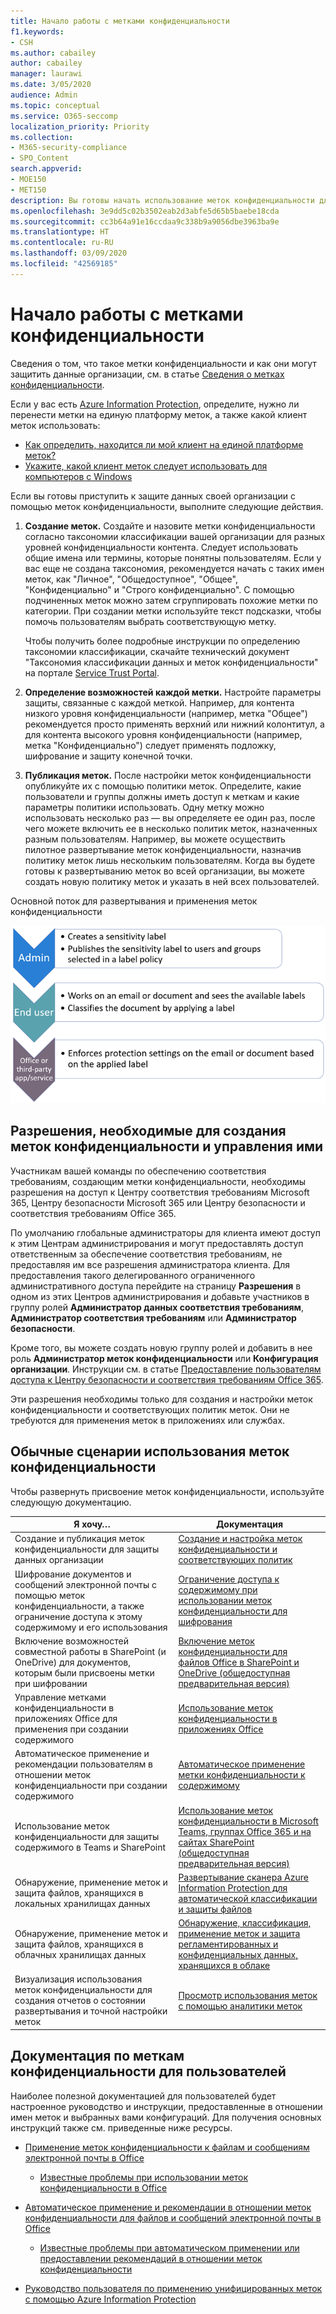 ```yaml
---
title: Начало работы с метками конфиденциальности
f1.keywords:
- CSH
ms.author: cabailey
author: cabailey
manager: laurawi
ms.date: 3/05/2020
audience: Admin
ms.topic: conceptual
ms.service: O365-seccomp
localization_priority: Priority
ms.collection:
- M365-security-compliance
- SPO_Content
search.appverid:
- MOE150
- MET150
description: Вы готовы начать использование меток конфиденциальности для защиты данных организации, но не знаете, с чего начать? Ознакомьтесь с практическим руководством, которое поможет вам приступить к работе с метками.
ms.openlocfilehash: 3e9dd5c02b3502eab2d3abfe5d65b5baebe18cda
ms.sourcegitcommit: cc3b64a91e16ccdaa9c338b9a9056dbe3963ba9e
ms.translationtype: HT
ms.contentlocale: ru-RU
ms.lasthandoff: 03/09/2020
ms.locfileid: "42569185"
---
```

# <a name="get-started-with-sensitivity-labels"></a>Начало работы с метками конфиденциальности

Сведения о том, что такое метки конфиденциальности и как они могут защитить данные организации, см. в статье [Сведения о метках конфиденциальности](sensitivity-labels.md).

Если у вас есть [Azure Information Protection](https://docs.microsoft.com/azure/information-protection/what-is-information-protection), определите, нужно ли перенести метки на единую платформу меток, а также какой клиент меток использовать:
- [Как определить, находится ли мой клиент на единой платформе меток?](https://docs.microsoft.com/azure/information-protection/faqs#how-can-i-determine-if-my-tenant-is-on-the-unified-labeling-platform)
- [Укажите, какой клиент меток следует использовать для компьютеров с Windows](https://docs.microsoft.com/azure/information-protection/rms-client/use-client#choose-which-labeling-client-to-use-for-windows-computers)

Если вы готовы приступить к защите данных своей организации с помощью меток конфиденциальности, выполните следующие действия.

1. **Создание меток.** Создайте и назовите метки конфиденциальности согласно таксономии классификации вашей организации для разных уровней конфиденциальности контента. Следует использовать общие имена или термины, которые понятны пользователям. Если у вас еще не создана таксономия, рекомендуется начать с таких имен меток, как "Личное", "Общедоступное", "Общее", "Конфиденциально" и "Строго конфиденциально". С помощью подчиненных меток можно затем сгруппировать похожие метки по категории. При создании метки используйте текст подсказки, чтобы помочь пользователям выбрать соответствующую метку.
    
    Чтобы получить более подробные инструкции по определению таксономии классификации, скачайте технический документ "Таксономия классификации данных и меток конфиденциальности" на портале [Service Trust Portal](https://aka.ms/DataClassificationWhitepaper).

2. **Определение возможностей каждой метки.** Настройте параметры защиты, связанные с каждой меткой. Например, для контента низкого уровня конфиденциальности (например, метка "Общее") рекомендуется просто применять верхний или нижний колонтитул, а для контента высокого уровня конфиденциальности (например, метка "Конфиденциально") следует применять подложку, шифрование и защиту конечной точки.

3. **Публикация меток.** После настройки меток конфиденциальности опубликуйте их с помощью политики меток. Определите, какие пользователи и группы должны иметь доступ к меткам и какие параметры политики использовать. Одну метку можно использовать несколько раз — вы определяете ее один раз, после чего можете включить ее в несколько политик меток, назначенных разным пользователям. Например, вы можете осуществить пилотное развертывание меток конфиденциальности, назначив политику меток лишь нескольким пользователям. Когда вы будете готовы к развертыванию меток во всей организации, вы можете создать новую политику меток и указать в ней всех пользователей.

Основной поток для развертывания и применения меток конфиденциальности

![Схема рабочего процесса для меток конфиденциальности](../media/Sensitivity-label-flow.png)

## <a name="permissions-required-to-create-and-manage-sensitivity-labels"></a>Разрешения, необходимые для создания меток конфиденциальности и управления ими

Участникам вашей команды по обеспечению соответствия требованиям, создающим метки конфиденциальности, необходимы разрешения на доступ к Центру соответствия требованиям Microsoft 365, Центру безопасности Microsoft 365 или Центру безопасности и соответствия требованиям Office 365. 

По умолчанию глобальные администраторы для клиента имеют доступ к этим Центрам администрирования и могут предоставлять доступ ответственным за обеспечение соответствия требованиям, не предоставляя им все разрешения администратора клиента. Для предоставления такого делегированного ограниченного административного доступа перейдите на страницу **Разрешения** в одном из этих Центров администрирования и добавьте участников в группу ролей **Администратор данных соответствия требованиям**, **Администратор соответствия требованиям** или **Администратор безопасности**.

Кроме того, вы можете создать новую группу ролей и добавить в нее роль **Администратор меток конфиденциальности** или **Конфигурация организации**. Инструкции см. в статье [Предоставление пользователям доступа к Центру безопасности и соответствия требованиям Office 365](https://docs.microsoft.com/microsoft-365/security/office-365-security/grant-access-to-the-security-and-compliance-center).

Эти разрешения необходимы только для создания и настройки меток конфиденциальности и соответствующих политик меток. Они не требуются для применения меток в приложениях или службах.

## <a name="common-scenarios-for-sensitivity-labels"></a>Обычные сценарии использования меток конфиденциальности

Чтобы развернуть присвоение меток конфиденциальности, используйте следующую документацию.

|Я хочу…|Документация|
|----------------|---------------|
|Создание и публикация меток конфиденциальности для защиты данных организации|[Создание и настройка меток конфиденциальности и соответствующих политик](create-sensitivity-labels.md)|
|Шифрование документов и сообщений электронной почты с помощью меток конфиденциальности, а также ограничение доступа к этому содержимому и его использования |[Ограничение доступа к содержимому при использовании меток конфиденциальности для шифрования](encryption-sensitivity-labels.md)|
|Включение возможностей совместной работы в SharePoint (и OneDrive) для документов, которым были присвоены метки при шифровании | [Включение меток конфиденциальности для файлов Office в SharePoint и OneDrive (общедоступная предварительная версия)](sensitivity-labels-sharepoint-onedrive-files.md)
|Управление метками конфиденциальности в приложениях Office для применения при создании содержимого |[Использование меток конфиденциальности в приложениях Office](sensitivity-labels-office-apps.md)|
|Автоматическое применение и рекомендации пользователям в отношении меток конфиденциальности при создании содержимого | [Автоматическое применение метки конфиденциальности к содержимому](apply-sensitivity-label-automatically.md)|
|Использование меток конфиденциальности для защиты содержимого в Teams и SharePoint |[Использование меток конфиденциальности в Microsoft Teams, группах Office 365 и на сайтах SharePoint (общедоступная предварительная версия)](sensitivity-labels-teams-groups-sites.md)|
|Обнаружение, применение меток и защита файлов, хранящихся в локальных хранилищах данных |[Развертывание сканера Azure Information Protection для автоматической классификации и защиты файлов](https://docs.microsoft.com/azure/information-protection/deploy-aip-scanner)|
|Обнаружение, применение меток и защита файлов, хранящихся в облачных хранилищах данных|[Обнаружение, классификация, применение меток и защита регламентированных и конфиденциальных данных, хранящихся в облаке](https://docs.microsoft.com/cloud-app-security/best-practices#discover-classify-label-and-protect-regulated-and-sensitive-data-stored-in-the-cloud)|
|Визуализация использования меток конфиденциальности для создания отчетов о состоянии развертывания и точной настройки меток|[Просмотр использования меток с помощью аналитики меток](label-analytics.md)|


## <a name="end-user-documentation-for-sensitivity-labels"></a>Документация по меткам конфиденциальности для пользователей

Наиболее полезной документацией для пользователей будет настроенное руководство и инструкции, предоставленные в отношении имен меток и выбранных вами конфигураций. Для получения основных инструкций также см. приведенные ниже ресурсы.   

- [Применение меток конфиденциальности к файлам и сообщениям электронной почты в Office](https://support.office.com/article/apply-sensitivity-labels-to-your-files-and-email-in-office-2f96e7cd-d5a4-403b-8bd7-4cc636bae0f9)
    - [Известные проблемы при использовании меток конфиденциальности в Office](https://support.office.com/en-us/article/known-issues-with-sensitivity-labels-in-office-b169d687-2bbd-4e21-a440-7da1b2743edc)

- [Автоматическое применение и рекомендации в отношении меток конфиденциальности для файлов и сообщений электронной почты в Office](https://support.office.com/article/automatically-apply-or-recommend-sensitivity-labels-to-your-files-and-emails-in-office-622e0d9c-f38c-470a-bcdb-9e90b24d71a1)
    - [Известные проблемы при автоматическом применении или предоставлении рекомендаций в отношении меток конфиденциальности](https://support.office.com/article/known-issues-with-automatically-applying-or-recommending-sensitivity-labels-451698ae-311b-4d28-83aa-a839a66f6efc)

- [Руководство пользователя по применению унифицированных меток с помощью Azure Information Protection](https://docs.microsoft.com/azure/information-protection/rms-client/clientv2-user-guide)


